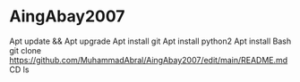 # AingAbay2007
Apt update && Apt upgrade
Apt install git
Apt install python2
Apt install Bash
git clone https://github.com/MuhammadAbral/AingAbay2007/edit/main/README.md
CD 
ls
